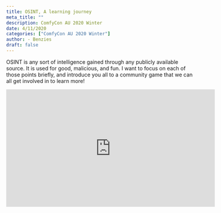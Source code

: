 ```yaml
---
title: OSINT, A learning journey
meta_title: ""
description: ComfyCon AU 2020 Winter
date: 4/11/2020
categories: ["ComfyCon AU 2020 Winter"]
author: - Benzies
draft: false
---
```

OSINT is any sort of intelligence gained through any publicly available source. It is used for good, malicious, and fun. I want to focus on each of those points briefly, and introduce you all to a community game that we can all get involved in to learn more!

<iframe width="560" height="315" src="https://www.youtube.com/embed/2qTWXIL5_9s?si=gH0y5VdxTQfwT9UC" title="YouTube video player" frameborder="0" allow="accelerometer; autoplay; clipboard-write; encrypted-media; gyroscope; picture-in-picture; web-share" allowfullscreen></iframe>